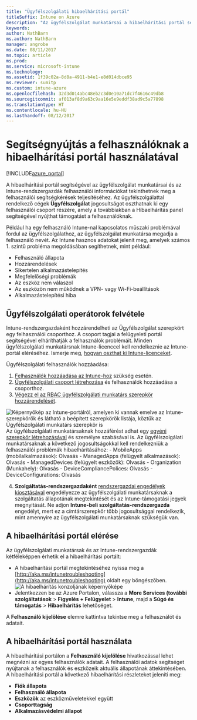 ```yaml
---
title: "Ügyfélszolgálati hibaelhárítási portál"
titleSuffix: Intune on Azure
description: "Az ügyfélszolgálat munkatársai a hibaelhárítási portál segítségével oldják meg a felhasználók műszaki problémáit"
keywords: 
author: NathBarn
ms.author: NathBarn
manager: angrobe
ms.date: 08/11/2017
ms.topic: article
ms.prod: 
ms.service: microsoft-intune
ms.technology: 
ms.assetid: 1f39c02a-8d8a-4911-b4e1-e8d014dbce95
ms.reviewer: sumitp
ms.custom: intune-azure
ms.openlocfilehash: 32d3d014abc48eb2c3d0e10a71dc7f4616c49db8
ms.sourcegitcommit: af013af8d9a63c9aa16e5e9eddf38ad9c5a77898
ms.translationtype: HT
ms.contentlocale: hu-HU
ms.lasthandoff: 08/12/2017
---
```

# <a name="use-the-troubleshooting-portal-to-help-users"></a>Segítségnyújtás a felhasználóknak a hibaelhárítási portál használatával

[!INCLUDE[azure_portal](./includes/azure_portal.md)]

A hibaelhárítási portál segítségével az ügyfélszolgálat munkatársai és az Intune-rendszergazdák felhasználói információkat tekinthetnek meg a felhasználói segítségkérések teljesítéséhez. Az ügyfélszolgálattal rendelkező cégek **Ügyfélszolgálat** jogosultságot oszthatnak ki egy felhasználói csoport részére, amely a továbbiakban a Hibaelhárítás panel segítségével nyújthat támogatást a felhasználóknak.

Például ha egy felhasználó Intune-nal kapcsolatos műszaki problémával fordul az ügyfélszolgálathoz, az ügyfélszolgálat munkatársa megadja a felhasználó nevét. Az Intune hasznos adatokat jelenít meg, amelyek számos 1. szintű probléma megoldásában segíthetnek, mint például:
- Felhasználó állapota
- Hozzárendelések
- Sikertelen alkalmazástelepítés
- Megfelelőségi problémák
- Az eszköz nem válaszol
-   Az eszközön nem működnek a VPN- vagy Wi-Fi-beállítások
-   Alkalmazástelepítési hiba

## <a name="add-help-desk-operators"></a>Ügyfélszolgálati operátorok felvétele
Intune-rendszergazdaként hozzárendelheti az Ügyfélszolgálat szerepkört egy felhasználói csoporthoz. A csoport tagjai a felügyeleti portál segítségével elháríthatják a felhasználók problémáit. Minden ügyfélszolgálati munkatársnak Intune-licenccel kell rendelkeznie az Intune-portál eléréséhez. Ismerje meg, [hogyan oszthat ki Intune-licenceket](licenses-assign.md).

Ügyfélszolgálati felhasználók hozzáadása:
1. [Felhasználók hozzáadása az Intune-hoz](users-add.md) szükség esetén.
2. [Ügyfélszolgálati csoport létrehozása](groups-add.md) és felhasználók hozzáadása a csoporthoz.
3. [Végezz el az RBAC ügyfélszolgálati munkatárs szerepkör hozzárendelését](role-based-access-control.md#built-in-roles).

  ![Képernyőkép az Intune-portálról, amelyen ki vannak emelve az Intune-szerepkörök és látható a beépített szerepkörök listája, köztük az Ügyfélszolgálati munkatárs szerepkör is](./media/help-desk-user-add.png) Az ügyfélszolgálati munkatársaknak hozzáférést adhat egy [egyéni szerepkör létrehozásával](role-based-access-control.md#custom-roles) és személyre szabásával is.  Az ügyfélszolgálati munkatársaknak a következő jogosultságokkal kell rendelkezniük a felhasználói problémák hibaelhárításához:
    - MobileApps (mobilalkalmazások): Olvasás
    - ManagedApps (felügyelt alkalmazások): Olvasás
    - ManagedDevices (felügyelt eszközök): Olvasás
    - Organization (Munkahely): Olvasás
    - DeviceCompliancePolices: Olvasás
    - DeviceConfigurations: Olvasás

4. **Szolgáltatás-rendszergazdaként** [rendszergazdai engedélyek kiosztásával](https://docs.microsoft.com/azure/active-directory/active-directory-users-assign-role-azure-portal) engedélyezze az ügyfélszolgálati munkatársaknak a szolgáltatás állapotának megtekintését és az Intune-támogatási jegyek megnyitását. Ne adjon **Intune-beli szolgáltatás-rendszergazda** engedélyt, mert ez a címtárszerepkör több jogosultsággal rendelkezik, mint amennyire az ügyfélszolgálati munkatársaknak szükségük van.

## <a name="access-the-troubleshooting-portal"></a>A hibaelhárítási portál elérése

Az ügyfélszolgálati munkatársak és az Intune-rendszergazdák kétféleképpen érhetik el a hibaelhárítási portált:
- A hibaelhárítási portál megtekintéséhez nyissa meg a [http://aka.ms/intunetroubleshooting](http://aka.ms/intunetroubleshooting) oldalt egy böngészőben.
  ![A hibaelhárítás konzoljának képernyőképe](./media/help-desk-console.png)
- Jelentkezzen be az Azure Portalon, válassza a **More Services (további szolgáltatások** > **Figyelés + Felügyelet** > **Intune**, majd a **Súgó és támogatás** > **Hibaelhárítás** lehetőséget.

A **Felhasználó kijelölése** elemre kattintva tekintse meg a felhasználót és adatait.

## <a name="use-the-troubleshooting-portal"></a>A hibaelhárítási portál használata

A hibaelhárítási portálon a **Felhasználó kijelölése** hivatkozással lehet megnézni az egyes felhasználók adatait. A felhasználói adatok segítséget nyújtanak a felhasználók és eszközeik aktuális állapotának áttekintésében. A hibaelhárítási portál a következő hibaelhárítási részleteket jeleníti meg:
- **Fiók állapota**
- **Felhasználó állapota**
- **Eszközök** az eszközműveletekkel együtt
- **Csoporttagság**
- **Alkalmazásvédelmi állapot**
